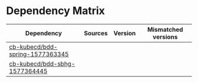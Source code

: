 # Dependency Matrix

Dependency | Sources | Version | Mismatched versions
---------- | ------- | ------- | -------------------
[cb-kubecd/bdd-spring-1577363345](https://github.com/cb-kubecd/bdd-spring-1577363345.git) |  | []() | 
[cb-kubecd/bdd-sbhg-1577364445](https://github.com/cb-kubecd/bdd-sbhg-1577364445.git) |  | []() | 
